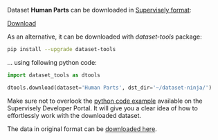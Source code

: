 Dataset **Human Parts** can be downloaded in [Supervisely format](https://developer.supervisely.com/api-references/supervisely-annotation-json-format):

 [Download](https://assets.supervisely.com/supervisely-supervisely-assets-public/teams_storage/a/8/qK/huBDDEyXVPjRvwo0rF5bOrLD1h7l4E0sn1xbqLZBDVsVaS4JkmSwTWZdZli8mrtvvSQNR1zL8MFlZkkTy8rzKCqEZwSIX0SuFBxgxKUkNpkhs4bgu9tczhkxrOfJ.tar)

As an alternative, it can be downloaded with *dataset-tools* package:
``` bash
pip install --upgrade dataset-tools
```

... using following python code:
``` python
import dataset_tools as dtools

dtools.download(dataset='Human Parts', dst_dir='~/dataset-ninja/')
```
Make sure not to overlook the [python code example](https://developer.supervisely.com/getting-started/python-sdk-tutorials/iterate-over-a-local-project) available on the Supervisely Developer Portal. It will give you a clear idea of how to effortlessly work with the downloaded dataset.

The data in original format can be [downloaded here](https://drive.google.com/file/d/1L7oxFqRi63APVi-ffeK3L7dF_qTkZmbW/view?usp=sharing).